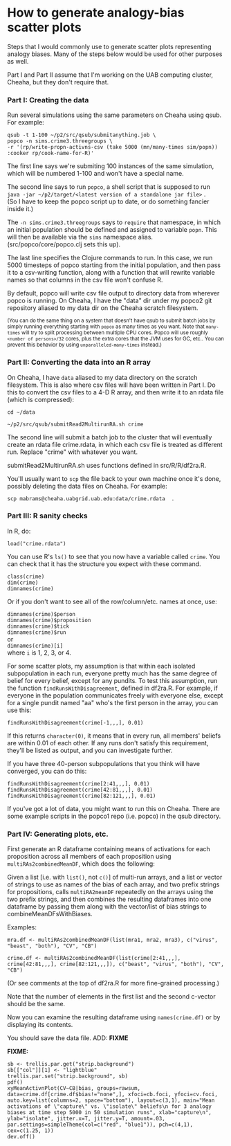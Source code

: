 How to generate analogy-bias scatter plots
====

Steps that I would commonly use to generate scatter plots representing
analogy biases.  Many of the steps below would be used for other
purposes as well.

Part I and Part II assume that I'm working on the UAB computing
cluster, Cheaha, but they don't require that.


### Part I: Creating the data

Run several simulations using the same parameters on Cheaha using
qsub.  For example:

`qsub -t 1-100 ~/p2/src/qsub/submitanything.job \`  
`popco -n sims.crime3.threegroups \`  
`-r '(rp/write-propn-activns-csv (take 5000
(mn/many-times sim/popn)) :cooker rp/cook-name-for-R)'`

The first line says we're submiting 100 instances of the same
simulation, which will be numbered 1-100 and won't have a special name.

The second line says to run `popco`, a shell script that is supposed to
run  
`java -jar ~/p2/target/<latest version of a standalone jar file>` .  
(So I have to keep the popco script up to date, or do something
fancier inside it.)

The `-n sims.crime3.threegroups` says to `require` that namespace, in
which an initial population should be defined and assigned to variable
`popn`.  This will then be available via the `sims` namespace alias.
(src/popco/core/popco.clj sets this up).

The last line specifies the Clojure commands to run.  In this case, we
run 5000 timesteps of popco starting from the initial population, and
then pass it to a csv-writing function, along with a function that
will rewrite variable names so that columns in the csv file won't
confuse R.

By default, popco will write csv file output to directory data from
wherever popco is running.  On Cheaha, I have the "data" dir under my
popco2 git repository aliased to my data dir on the Cheaha scratch
filesystem.

<small>(You can do the same thing on a system that doesn't have qsub to
submit batch jobs by simply running everything starting with `popco` as
many times as you want.  Note that `many-times` will try to split
processing between multiple CPU cores.  Popco will use roughly `<number
of persons>/32` cores, plus the extra cores that the JVM uses for GC,
etc..  You can prevent this behavior by using `unparalleled-many-times`
instead.)</small>


### Part II: Converting the data into an R array

On Cheaha, I have `data` aliased to my data directory on the scratch
filesystem.  This is also where csv files will have been written in
Part I.  Do this to convert the csv files to a 4-D R array, and then
write it to an rdata file (which is compressed):

`cd ~/data`  

`~/p2/src/qsub/submitRead2MultirunRA.sh crime`

The second line will submit a batch job to the cluster that will
eventually create an rdata file crime.rdata, in which
each csv file is treated as different run.  Replace "crime" with
whatever you want.

submitRead2MultirunRA.sh uses functions defined in src/R/R/df2ra.R.

You'll usually want to `scp` the file back to your own machine once
it's done, possibly deleting the data files on Cheaha.  For example:

`scp mabrams@cheaha.uabgrid.uab.edu:data/crime.rdata  .`


### Part III: R sanity checks

In R, do:

`load("crime.rdata")`

You can use R's `ls()` to see that you now have a variable called
`crime`.  You can check that it has the structure you expect with these
command.

`class(crime)`  
`dim(crime)`  
`dimnames(crime)`  

Or if you don't want to see all of the row/column/etc. names at once,
use:

`dimnames(crime)$person`   
`dimnames(crime)$proposition`   
`dimnames(crime)$tick`   
`dimnames(crime)$run`  
or  
`dimnames(crime)[i]`  
where `i` is 1, 2, 3, or 4.

For some scatter plots, my assumption is that within each isolated
subpopulation in each run, everyone pretty much has the same degree of
belief for every belief, except for any pundits.  To test this
assumption, run the function `findRunsWithDisagreement`, defined in
df2ra.R.  For example, if everyone in the population communicates
freely with everyone else, except for a single pundit named "aa"
who's the first person in the array, you can use this:

`findRunsWithDisagreement(crime[-1,,,], 0.01)`

If this returns `character(0)`, it means that in every run, all members'
beliefs are within 0.01 of each other.  If any runs don't satisfy this
requirement, they'll be listed as output, and you can investigate
further.

If you have three 40-person subpopulations that you think will have
converged, you can do this:

`findRunsWithDisagreement(crime[2:41,,,], 0.01)`  
`findRunsWithDisagreement(crime[42:81,,,], 0.01)`  
`findRunsWithDisagreement(crime[82:121,,,], 0.01)`

If you've got a lot of data, you might want to run this on Cheaha.  There are some
example scripts in the popco1 repo (i.e. popco) in the qsub directory.


### Part IV: Generating plots, etc.

First generate an R dataframe containing means of activations for each
proposition across all members of each proposition using
`multiRAs2combinedMeanDF`, which does the following:

Given a list [i.e. with `list()`, not `c()`] of multi-run arrays, and a list or vector of strings
to use as names of the bias of each array, and two prefix strings for propositions, calls
`multiRA2meanDF` repeatedly on the arrays using the two prefix strings, and then combines the
 resulting dataframes into one dataframe by passing them along with the vector/list of bias strings 
 to combineMeanDFsWithBiases.

Examples:  

`mra.df <- multiRAs2combinedMeanDF(list(mra1, mra2, mra3), c("virus", "beast", "both"), "CV", "CB")`  

`crime.df <- multiRAs2combinedMeanDF(list(crime[2:41,,,], crime[42:81,,,], crime[82:121,,,]), c("beast", "virus", "both"), "CV", "CB")`

(Or see comments at the top of df2ra.R for more fine-grained processing.)

Note that the number of elements in the first list and the second
c-vector should be the same.

Now you can examine the resulting dataframe using `names(crime.df)` or
by displaying its contents.

You should save the data file. ADD: **FIXME**

**FIXME:**

`sb <- trellis.par.get("strip.background")`  
`sb[["col"]][1] <- "lightblue"`  
`trellis.par.set("strip.background", sb)`  
`pdf()`  
`xyMeanActivnPlot(CV~CB|bias, groups=rawsum, data=crime.df[crime.df$bias!="none",], xfoci=cb.foci, yfoci=cv.foci, auto.key=list(columns=2, space="bottom"), layout=c(3,1),
main="Mean activations of \"capture\" vs. \"isolate\" beliefs\n for 3 analogy biases at time step 5000 in 50 simulation runs", xlab="capture\n",
ylab="isolate", jitter.x=T, jitter.y=T, amount=.03, par.settings=simpleTheme(col=c("red", "blue1")), pch=c(4,1), cex=c(1.25, 1))`  
`dev.off()`  
